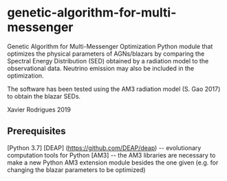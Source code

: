 # genetic-algorithm-for-multi-messenger
Genetic Algorithm for Multi-Messenger Optimization
Python module that optimizes the physical parameters of AGNs/blazars by comparing the Spectral Energy Distribution (SED) obtained by a radiation model to the observational data. Neutrino emission may also be included in the optimization.

The software has been tested using the AM3 radiation model (S. Gao 2017) to obtain the blazar SEDs.

Xavier Rodrigues 2019

## Prerequisites

[Python 3.7]
[DEAP] (https://github.com/DEAP/deap) -- evolutionary computation tools for Python
[AM3] -- the AM3 libraries are necessary to make a new Python AM3 extension module besides the one given (e.g. for changing the blazar parameters to be optimized)

